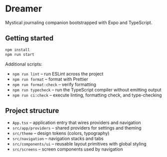 # Dreamer

Mystical journaling companion bootstrapped with Expo and TypeScript.

## Getting started

```bash
npm install
npm run start
```

Additional scripts:

- `npm run lint` – run ESLint across the project
- `npm run format` – format with Prettier
- `npm run format:check` – verify formatting
- `npm run typecheck` – run the TypeScript compiler without emitting output
- `npm run ci:check` – execute linting, formatting check, and type-checking

## Project structure

- `App.tsx` – application entry that wires providers and navigation
- `src/app/providers` – shared providers for settings and theming
- `src/theme` – design tokens (colors, typography)
- `src/navigation` – navigation stacks and tabs
- `src/components/ui` – reusable layout primitives with global styling
- `src/screens` – screen components used by navigation
